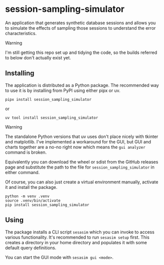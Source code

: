 # session-sampling-simulator

An application that generates synthetic database sessions and allows you to simulate the effects of sampling those sessions to understand the error characteristics.

> [!WARNING]
> I'm still getting this repo set up and tidying the code, so the builds referred to below don't actually exist yet.

## Installing

The application is distributed as a Python package. 
The recommended way to use it is by installing from PyPI using either pipx or uv.

    pipx install session_sampling_simulator

or

    uv tool install session_sampling_simulator

> [!WARNING]
> The standalone Python versions that uv uses don't place nicely with tkinter and matplotlib.
> I've implemented a workaround for the GUI, but GUI and charts together are a no-no right now
> which means the `gui analyzer` command is broken.

Equivalently you can download the wheel or sdist from the GitHub releases page and substitute the path to the file for `session_sampling_simulator` in either command.

Of course, you can also just create a virtual environment manually, activate it and install the package.

    python -m venv .venv
    source .venv/bin/activate
    pip install session_sampling_simulator

## Using

The package installs a CLI script `sesasim` which you can invoke to access various functionality. 
It's recommended to run `sesasim setup` first. 
This creates a directory in your home directory and populates it with some default query definitions.

You can start the GUI mode with `sesasim gui <mode>`.
